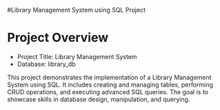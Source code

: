 #Library Management System using SQL Project
# Project Overview
* Project Title: Library Management System
* Database: library_db

This project demonstrates the implementation of a Library Management System using SQL. It includes creating and managing tables, performing CRUD operations, and executing advanced SQL queries. The goal is to showcase skills in database design, manipulation, and querying.
![]()


